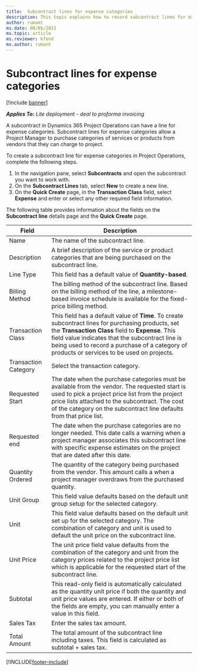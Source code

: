 ```yaml
---
title:  Subcontract lines for expense categories
description: This topic explains how to record subcontract lines for expense and use the fields to record the purchase of time from vendors.
author: rumant
ms.date: 08/05/2021
ms.topic: article
ms.reviewer: kfend 
ms.author: rumant
---
```


#  Subcontract lines for expense categories

[!include [banner](../../includes/dataverse-preview.md)]

_**Applies To:** Lite deployment - deal to proforma invoicing_

A subcontract in Dynamics 365 Project Operations can have a line for expense categories. Subcontract lines for expense categories allow a Project Manager to purchase categories of services or products from vendors that they can charge to project.

To create a subcontract line for expense categories in Project Operations, complete the following steps.

1. In the navigation pane, select **Subcontracts** and open the subcontract you want to work with.
2. On the **Subcontract Lines** tab, select **New** to create a new line.
3. On the **Quick Create** page, in the **Transaction Class** field, select **Expense** and enter or select any other required field information.

The following table provides information about the fields on the **Subcontract line** details page and the **Quick Create** page.

| **Field** |  **Description** |
| ----------| ---------------- |
| Name | The name of the subcontract line. |
| Description | A brief description of the service or product categories that are being purchased on the subcontract line. |
| Line Type | This field has a default value of **Quantity-based**.  |
| Billing Method | The billing method of the subcontract line. Based on the billing method of the line, a milestone-based invoice schedule is available for the fixed-price billing method.  |
| Transaction Class | This field has a default value of **Time**. To create subcontract lines for purchasing products, set the **Transaction Class** field to **Expense**. This field value indicates that the subcontract line is being used to record a purchase of a category of products or services to be used on projects. |
| Transaction Category | Select the transaction category. |
| Requested Start | The date when the purchase categories must be available from the vendor. The requested start is used to pick a project price list from the project price lists attached to the subcontract. The cost of the category on the subcontract line defaults from that price list. |
| Requested end | The date when the purchase categories are no longer needed. This date calls a warning when a project manager associates this subcontract line with specific expense estimates on the project that are dated after this date. |
| Quantity Ordered | The quantity of the category being purchased from the vendor. This amount calls a when a project manager overdraws from the purchased quantity.  |
| Unit Group | This field value defaults based on the default unit group setup for the selected category. |
| Unit | This field value defaults based on the default unit set up for the selected category. The combination of category and unit is used to default the unit price on the subcontract line. |
| Unit Price | The unit price field value defaults from the combination of the category and unit from the category prices related to the project price list which is applicable for the requested start of the subcontract line.  |
| Subtotal | This read-only field is automatically calculated as the quantity unit price if both the quantity and unit price values are entered. If either or both of the fields are empty, you can manually enter a value in this field.  |
| Sales Tax | Enter the sales tax amount.  |
| Total Amount | The total amount of the subcontract line including taxes. This field is calculated as subtotal + sales tax.  |


[!INCLUDE[footer-include](../../includes/footer-banner.md)]
